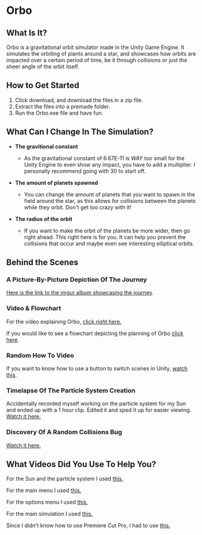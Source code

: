 # Orbo

## What Is It?

Orbo is a gravitational orbit simulator made in the Unity Game Engine. It simulates the orbiting of plants around a star, and showcases how orbits are impacted over a certain period of time, be it through collisions or just the sheer angle of the orbit itself. 

## How to Get Started

  1. Click download, and download the files in a zip file. 
  2. Extract the files into a premade folder. 
  3. Run the Orbo.exe file and have fun.

## What Can I Change In The Simulation?

- **The gravitional constant**
  - As the gravitational constant of 6.67E-11 is *WAY* too small for the Unity Engine to even show any impact, you have to add a multiplier. I personally recommend going with 30 to start off.
    
- **The amount of planets spawned**
  - You can change the amount of planets that you want to spawn in the field around the star, as this allows for collisions between the planets while they orbit. Don't get too crazy with it! 

- **The radius of the orbit** 
  - If you want to make the orbit of the planets be more wider, then go right ahead. This right here is for you. It can help you prevent the collisions that occur and maybe even see interesting elliptical orbits.

## Behind the Scenes
### A Picture-By-Picture Depiction Of The Journey
[Here is the link to the imgur album showcasing the journey](https://imgur.com/a/v3wgpF9).

  
 ### Video & Flowchart
 For the video explaining Orbo, [click right here.](https://www.youtube.com/watch?v=z6D_FB9Ry_Q&lc=z23nupbqrkjmdlnu2acdp433khvhrzjiojytvow1zkdw03c010c)
  
 If you would like to see a flowchart depicting the planning of Orbo [click here](https://imgur.com/a/t5kMGoZ).
 
 ### Random How To Video
 If you want to know how to use a button to switch scenes in Unity, [watch this](https://www.youtube.com/watch?v=PpIkrff7bKU&t=6s).
 
 ### Timelapse Of The Particle System Creation
 
 Accidentally recorded myself working on the particle system for my Sun and ended up with a 1 hour clip. Edited it and sped it up for easier viewing. [Watch it here.](https://youtu.be/CxB-6o8hE30)
 
 ### Discovery Of A Random Collisions Bug
 [Watch it here.](https://youtu.be/8kh7B6cPEjg)
  
## What Videos Did You Use To Help You?

For the Sun and the particle system I used [this.](https://www.youtube.com/watch?v=qJEBAPRt8AA)

For the main menu I used [this.](https://www.youtube.com/watch?v=zc8ac_qUXQY&t=547s)

For the options menu I used [this.](https://www.youtube.com/watch?v=YOaYQrN1oYQ&t=888s)

For the main simulation I used [this.](https://www.youtube.com/watch?v=btsNk9EANzY)

Since I didn't know how to use Premiere Cut Pro, I had to use [this.](https://www.youtube.com/watch?v=Hls3Tp7JS8E&t=426s)




